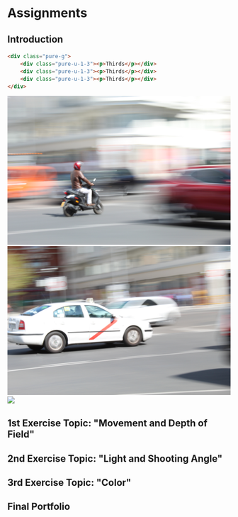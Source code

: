 Assignments
============

## Introduction

```html
<div class="pure-g">
    <div class="pure-u-1-3"><p>Thirds</p></div>
    <div class="pure-u-1-3"><p>Thirds</p></div>
    <div class="pure-u-1-3"><p>Thirds</p></div>
</div>
```

<div class="pure-g">
    <div class="pure-u-1-3"><img class="pure-img" src="photos/IMG_0103.JPG" /></div>
    <div class="pure-u-1-3"><img class="pure-img" src="photos/IMG_0086.JPG" /></div>
    <div class="pure-u-1-3"><img class="pure-img" src="photos/IMG_0081.JPG" /></div>
</div>

## 1st Exercise Topic: "Movement and Depth of Field"



## 2nd Exercise Topic: "Light and Shooting Angle"



## 3rd Exercise Topic: "Color"



## Final Portfolio



